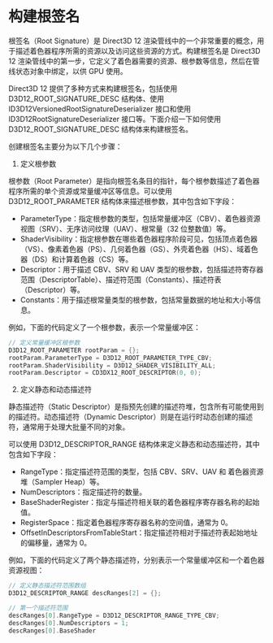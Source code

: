 # 构建根签名

根签名（Root Signature）是 Direct3D 12 渲染管线中的一个非常重要的概念，用于描述着色器程序所需的资源以及访问这些资源的方式。构建根签名是 Direct3D 12 渲染管线中的第一步，它定义了着色器需要的资源、根参数等信息，然后在管线状态对象中绑定，以供 GPU 使用。

Direct3D 12 提供了多种方式来构建根签名，包括使用 D3D12_ROOT_SIGNATURE_DESC 结构体、使用 ID3D12VersionedRootSignatureDeserializer 接口和使用 ID3D12RootSignatureDeserializer 接口等。下面介绍一下如何使用 D3D12_ROOT_SIGNATURE_DESC 结构体来构建根签名。

创建根签名主要分为以下几个步骤：

1. 定义根参数

根参数（Root Parameter）是指向根签名条目的指针，每个根参数描述了着色器程序所需的单个资源或常量缓冲区等信息。可以使用 D3D12_ROOT_PARAMETER 结构体来描述根参数，其中包含如下字段：

- ParameterType：指定根参数的类型，包括常量缓冲区（CBV）、着色器资源视图（SRV）、无序访问纹理（UAV）、根常量（32 位整数值）等。
- ShaderVisibility：指定根参数在哪些着色器程序阶段可见，包括顶点着色器（VS）、像素着色器（PS）、几何着色器（GS）、外壳着色器（HS）、域着色器（DS）和计算着色器（CS）等。
- Descriptor：用于描述 CBV、SRV 和 UAV 类型的根参数，包括描述符寄存器范围（DescriptorTable）、描述符范围（Constants）、描述符表（Descriptor）等。
- Constants：用于描述根常量类型的根参数，包括常量数据的地址和大小等信息。

例如，下面的代码定义了一个根参数，表示一个常量缓冲区：

```c++
// 定义常量缓冲区根参数
D3D12_ROOT_PARAMETER rootParam = {};
rootParam.ParameterType = D3D12_ROOT_PARAMETER_TYPE_CBV;
rootParam.ShaderVisibility = D3D12_SHADER_VISIBILITY_ALL;
rootParam.Descriptor = CD3DX12_ROOT_DESCRIPTOR(0, 0);
```

2. 定义静态和动态描述符

静态描述符（Static Descriptor）是指预先创建的描述符堆，包含所有可能使用到的描述符。动态描述符（Dynamic Descriptor）则是在运行时动态创建的描述符，通常用于处理大批量不同的对象。

可以使用 D3D12_DESCRIPTOR_RANGE 结构体来定义静态和动态描述符，其中包含如下字段：

- RangeType：指定描述符范围的类型，包括 CBV、SRV、UAV 和 着色器资源堆（Sampler Heap）等。
- NumDescriptors：指定描述符的数量。
- BaseShaderRegister：指定与描述符相关联的着色器程序寄存器名称的起始值。
- RegisterSpace：指定着色器程序寄存器名称的空间值，通常为 0。
- OffsetInDescriptorsFromTableStart：指定描述符相对于描述符表起始地址的偏移量，通常为 0。

例如，下面的代码定义了两个静态描述符，分别表示一个常量缓冲区和一个着色器资源视图：

```c++
// 定义静态描述符范围数组
D3D12_DESCRIPTOR_RANGE descRanges[2] = {};

// 第一个描述符范围
descRanges[0].RangeType = D3D12_DESCRIPTOR_RANGE_TYPE_CBV;
descRanges[0].NumDescriptors = 1;
descRanges[0].BaseShader